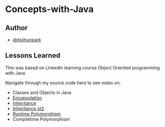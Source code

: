 ﻿# Concepts-with-Java

## Author

- [@itsjihunpark](https://www.github.com/itsjihunpark)


## Lessons Learned

This was based on LinkedIn learning course Object Oriented programming with Java

Navigate through my source code here to see notes on:
- Classes and Objects in Java
- [Encapsulation](./Encapsulation/src/main/java/com/mycompany/encapsulationbankapp) 
- [Inheritance](./Inheritance/src/main/java/EmployeeManagementApp)
- [Inheritance pt2](./Inheritance/src/main/java/com/mycompany/inheritance)
- [Runtime Polymorphism](./Runtime-Polymorphism/src/main/java/com/mycompany/polymorphism)
- Compiletime Polymorphism
